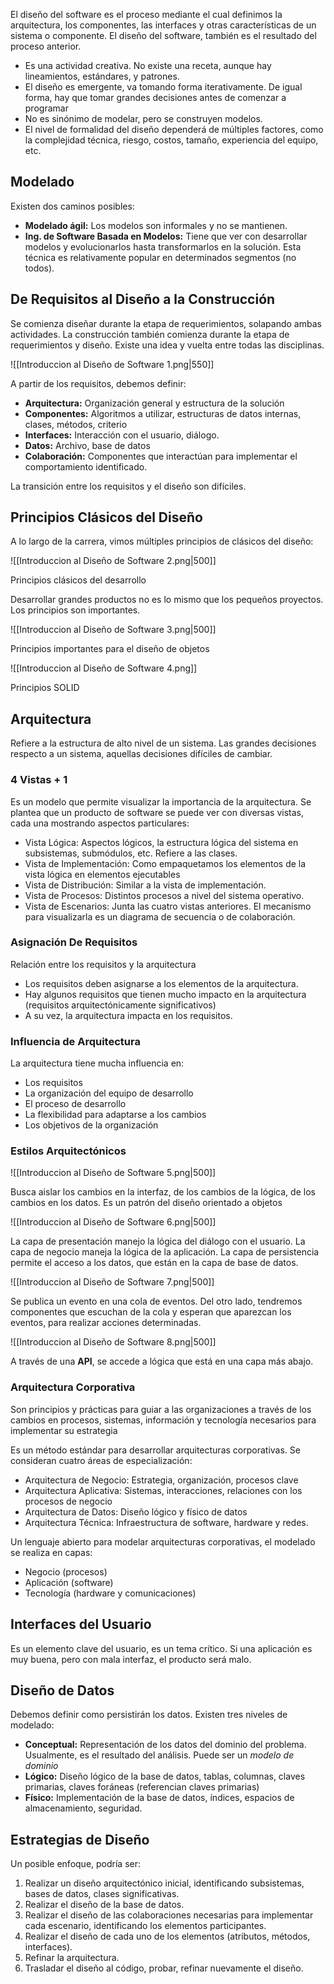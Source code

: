 El diseño del software es el proceso mediante el cual definimos la arquitectura, los componentes, las interfaces y otras características de un sistema o componente. El diseño del software, también es el resultado del proceso anterior.

- Es una actividad creativa. No existe una receta, aunque hay lineamientos, estándares, y patrones.
- El diseño es emergente, va tomando forma iterativamente. De igual forma, hay que tomar grandes decisiones antes de comenzar a programar
- No es sinónimo de modelar, pero se construyen modelos.
- El nivel de formalidad del diseño dependerá de múltiples factores, como la complejidad técnica, riesgo, costos, tamaño, experiencia del equipo, etc.

## Modelado

Existen dos caminos posibles:

- **Modelado ágil:** Los modelos son informales y no se mantienen.
- **Ing. de Software Basada en Modelos:** Tiene que ver con desarrollar modelos y evolucionarlos hasta transformarlos en la solución. Esta técnica es relativamente popular en determinados segmentos (no todos).

## De Requisitos al Diseño a la Construcción

Se comienza diseñar durante la etapa de requerimientos, solapando ambas actividades. La construcción también comienza durante la etapa de requerimientos y diseño. Existe una idea y vuelta entre todas las disciplinas.

![[Introduccion al Diseño de Software 1.png|550]]

A partir de los requisitos, debemos definir:

- **Arquitectura:** Organización general y estructura de la solución
- **Componentes:** Algoritmos a utilizar, estructuras de datos internas, clases, métodos, criterio
- **Interfaces:** Interacción con el usuario, diálogo.
- **Datos:** Archivo, base de datos
- **Colaboración:** Componentes que interactúan para implementar el comportamiento identificado.

La transición entre los requisitos y el diseño son difíciles.

## Principios Clásicos del Diseño

A lo largo de la carrera, vimos múltiples principios de clásicos del diseño:

![[Introduccion al Diseño de Software 2.png|500]]

Principios clásicos del desarrollo

Desarrollar grandes productos no es lo mismo que los pequeños proyectos. Los principios son importantes.

![[Introduccion al Diseño de Software 3.png|500]]

Principios importantes para el diseño de objetos

![[Introduccion al Diseño de Software 4.png]]

Principios SOLID

## Arquitectura

Refiere a la estructura de alto nivel de un sistema. Las grandes decisiones respecto a un sistema, aquellas decisiones difíciles de cambiar.

### 4 Vistas + 1

Es un modelo que permite visualizar la importancia de la arquitectura. Se plantea que un producto de software se puede ver con diversas vistas, cada una mostrando aspectos particulares:

- Vista Lógica: Aspectos lógicos, la estructura lógica del sistema en subsistemas, submódulos, etc. Refiere a las clases.
- Vista de Implementación: Como empaquetamos los elementos de la vista lógica en elementos ejecutables
- Vista de Distribución: Similar a la vista de implementación.
- Vista de Procesos: Distintos procesos a nivel del sistema operativo.
- Vista de Escenarios: Junta las cuatro vistas anteriores. El mecanismo para visualizarla es un diagrama de secuencia o de colaboración.

### Asignación De Requisitos

Relación entre los requisitos y la arquitectura

- Los requisitos deben asignarse a los elementos de la arquitectura.
- Hay algunos requisitos que tienen mucho impacto en la arquitectura (requisitos arquitectónicamente significativos)
- A su vez, la arquitectura impacta en los requisitos.

### Influencia de Arquitectura

La arquitectura tiene mucha influencia en:

- Los requisitos
- La organización del equipo de desarrollo
- El proceso de desarrollo
- La flexibilidad para adaptarse a los cambios
- Los objetivos de la organización

### Estilos Arquitectónicos

![[Introduccion al Diseño de Software 5.png|500]]

Busca aislar los cambios en la interfaz, de los cambios de la lógica, de los cambios en los datos. Es un patrón del diseño orientado a objetos

![[Introduccion al Diseño de Software 6.png|500]]

La capa de presentación manejo la lógica del diálogo con el usuario. La capa de negocio maneja la lógica de la aplicación. La capa de persistencia permite el acceso a los datos, que están en la capa de base de datos.

![[Introduccion al Diseño de Software 7.png|500]]

Se publica un evento en una cola de eventos. Del otro lado, tendremos componentes que escuchan de la cola y esperan que aparezcan los eventos, para realizar acciones determinadas.

![[Introduccion al Diseño de Software 8.png|500]]

A través de una **API**, se accede a lógica que está en una capa más abajo.

### Arquitectura Corporativa

Son principios y prácticas para guiar a las organizaciones a través de los cambios en procesos, sistemas, información y tecnología necesarios para implementar su estrategia

Es un método estándar para desarrollar arquitecturas corporativas. Se consideran cuatro áreas de especialización:

- Arquitectura de Negocio: Estrategia, organización, procesos clave
- Arquitectura Aplicativa: Sistemas, interacciones, relaciones con los procesos de negocio
- Arquitectura de Datos: Diseño lógico y físico de datos
- Arquitectura Técnica: Infraestructura de software, hardware y redes.

Un lenguaje abierto para modelar arquitecturas corporativas, el modelado se realiza en capas:

- Negocio (procesos)
- Aplicación (software)
- Tecnología (hardware y comunicaciones)

## Interfaces del Usuario

Es un elemento clave del usuario, es un tema crítico. Si una aplicación es muy buena, pero con mala interfaz, el producto será malo.

## Diseño de Datos

Debemos definir como persistirán los datos. Existen tres niveles de modelado:

- **Conceptual:** Representación de los datos del dominio del problema. Usualmente, es el resultado del análisis. Puede ser un *modelo de dominio*
- **Lógico:** Diseño lógico de la base de datos, tablas, columnas, claves primarias, claves foráneas (referencian claves primarias)
- **Físico:** Implementación de la base de datos, índices, espacios de almacenamiento, seguridad.

## Estrategias de Diseño

Un posible enfoque, podría ser:

1. Realizar un diseño arquitectónico inicial, identificando subsistemas, bases de datos, clases significativas.
2. Realizar el diseño de la base de datos.
3. Realizar el diseño de las colaboraciones necesarias para implementar cada escenario, identificando los elementos participantes.
4. Realizar el diseño de cada uno de los elementos (atributos, métodos, interfaces).
5. Refinar la arquitectura.
6. Trasladar el diseño al código, probar, refinar nuevamente el diseño.
